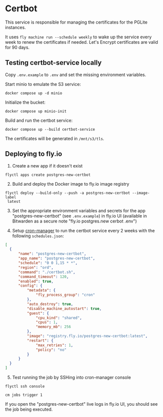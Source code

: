 # Certbot

This service is responsible for managing the certificates for the PGLite instances.

It uses `fly machine run --schedule weekly` to wake up the service every week to renew the certificates if needed. Let's Encrypt certificates are valid for 90 days.

## Testing certbot-service locally

Copy `.env.example` to `.env` and set the missing environment variables.

Start minio to emulate the S3 service:

```shell
docker compose up -d minio    
```

Initialize the bucket:

```shell
docker compose up minio-init
```

Build and run the certbot service:

```shell
docker compose up --build certbot-service
```

The certificates will be generated in `/mnt/s3/tls`.

## Deploying to fly.io

1. Create a new app if it doesn't exist

```shell
flyctl apps create postgres-new-certbot
```

2. Build and deploy the Docker image to fly.io image registry

```shell
flyctl deploy --build-only --push -a postgres-new-certbot --image-label
 latest
```

3. Set the appropriate environment variables and secrets for the app "postgres-new-certbot" (see `.env.example`) in fly.io UI (available in Bitwarden as a secure note "fly.io postgres.new cerbot .env")

4. Setup [cron-manager](https://github.com/fly-apps/cron-manager?tab=readme-ov-file#getting-started) to run the certbot service every 2 weeks with the following `schedules.json`:

```json
[
  {
      "name": "postgres-new-certbot",
      "app_name": "postgres-new-certbot",
      "schedule": "0 0 1,15 * *",
      "region": "ord",
      "command": "./certbot.sh",
      "command_timeout": 120,
      "enabled": true,
      "config": {
          "metadata": {
              "fly_process_group": "cron"
          },
          "auto_destroy": true,
          "disable_machine_autostart": true,
          "guest": {
              "cpu_kind": "shared",
              "cpus": 1,
              "memory_mb": 256
          },
          "image": "registry.fly.io/postgres-new-certbot:latest",
          "restart": {
              "max_retries": 1,
              "policy": "no"
          }
      }
  }
]
```

5. Test running the job by SSHing into cron-manager console

```shell
flyctl ssh console
```

```shell
cm jobs trigger 1
```

If you open the "postgres-new-certbot" live logs in fly.io UI, you should see the job being executed.
